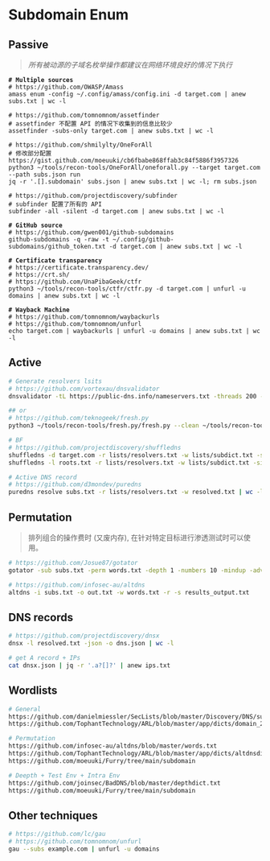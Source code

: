 # Subdomain Enum

## Passive

> _所有被动源的子域名枚举操作都建议在网络环境良好的情况下执行_

<pre class="language-bash"><code class="lang-bash"><strong># Multiple sources
</strong># https://github.com/OWASP/Amass
amass enum -config ~/.config/amass/config.ini -d target.com | anew subs.txt | wc -l

# https://github.com/tomnomnom/assetfinder
# assetfinder 不配置 API 的情况下收集到的信息比较少
assetfinder -subs-only target.com | anew subs.txt | wc -l

# https://github.com/shmilylty/OneForAll
# 修改部分配置 https://gist.github.com/moeuuki/cb6fbabe868ffab3c84f5886f3957326
python3 ~/tools/recon-tools/OneForAll/oneforall.py --target target.com --path subs.json run
jq -r '.[].subdomain' subs.json | anew subs.txt | wc -l; rm subs.json

# https://github.com/projectdiscovery/subfinder
# subfinder 配置了所有的 API
subfinder -all -silent -d target.com | anew subs.txt | wc -l

<strong># GitHub source
</strong># https://github.com/gwen001/github-subdomains
github-subdomains -q -raw -t ~/.config/github-subdomains/github_token.txt -d target.com | anew subs.txt | wc -l

<strong># Certificate transparency
</strong># https://certificate.transparency.dev/
# https://crt.sh/
# https://github.com/UnaPibaGeek/ctfr
python3 ~/tools/recon-tools/ctfr/ctfr.py -d target.com | unfurl -u domains | anew subs.txt | wc -l

<strong># Wayback Machine
</strong># https://github.com/tomnomnom/waybackurls
# https://github.com/tomnomnom/unfurl
echo target.com | waybackurls | unfurl -u domains | anew subs.txt | wc -l
</code></pre>

## Active

```bash
# Generate resolvers lsits
# https://github.com/vortexau/dnsvalidator
dnsvalidator -tL https://public-dns.info/nameservers.txt -threads 200 -o lists/resolvers.txt

## or
# https://github.com/teknogeek/fresh.py
python3 ~/tools/recon-tools/fresh.py/fresh.py --clean ~/tools/recon-tools/fresh.py/clean_regex.txt -o lists/resolvers.txt -j 200

# BF
# https://github.com/projectdiscovery/shuffledns
shuffledns -d target.com -r lists/resolvers.txt -w lists/subdict.txt -silent | anew subs.txt | wc -l
shuffledns -l roots.txt -r lists/resolvers.txt -w lists/subdict.txt -silent | anew subs.txt | wc -l

# Active DNS record
# https://github.com/d3mondev/puredns
puredns resolve subs.txt -r lists/resolvers.txt -w resolved.txt | wc -l
```

## Permutation

> 排列组合的操作费时 (又废内存), 在针对特定目标进行渗透测试时可以使用。

```bash
# https://github.com/Josue87/gotator
gotator -sub subs.txt -perm words.txt -depth 1 -numbers 10 -mindup -adv -md -silent

# https://github.com/infosec-au/altdns
altdns -i subs.txt -o out.txt -w words.txt -r -s results_output.txt
```

## DNS records

```bash
# https://github.com/projectdiscovery/dnsx
dnsx -l resolved.txt -json -o dns.json | wc -l

# get A record + IPs
cat dnsx.json | jq -r '.a?[]?' | anew ips.txt
```

## Wordlists

```bash
# General
https://github.com/danielmiessler/SecLists/blob/master/Discovery/DNS/subdomains-top1million-110000.txt
https://github.com/TophantTechnology/ARL/blob/master/app/dicts/domain_2w.txt

# Permutation
https://github.com/infosec-au/altdns/blob/master/words.txt
https://github.com/TophantTechnology/ARL/blob/master/app/dicts/altdnsdict.txt
https://github.com/moeuuki/Furry/tree/main/subdomain

# Deepth + Test Env + Intra Env
https://github.com/joinsec/BadDNS/blob/master/depthdict.txt
https://github.com/moeuuki/Furry/tree/main/subdomain
```

## Other techniques

```bash
# https://github.com/lc/gau
# https://github.com/tomnomnom/unfurl
gau --subs example.com | unfurl -u domains
```

